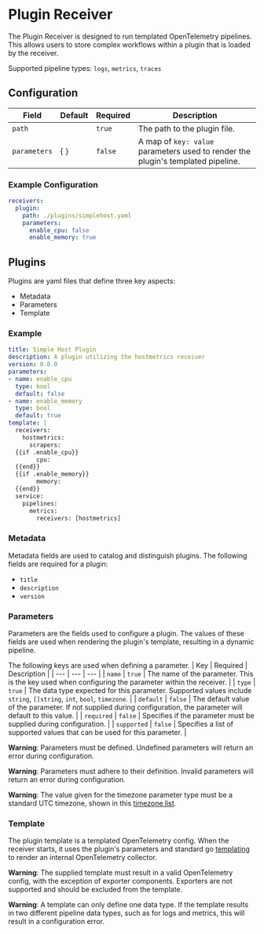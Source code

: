 # Plugin Receiver

The Plugin Receiver is designed to run templated OpenTelemetry pipelines. This allows users to store complex workflows within a plugin that is loaded by the receiver.

Supported pipeline types: `logs`, `metrics`, `traces`

## Configuration
| Field        | Default | Required | Description |
| ---          | ---     | ---      | ---         |
| `path`       |         | `true`   | The path to the plugin file. |
| `parameters` | { }     | `false`  | A map of `key: value` parameters used to render the plugin's templated pipeline. |

### Example Configuration
```yaml
receivers:
  plugin:
    path: ./plugins/simplehost.yaml
    parameters:
      enable_cpu: false
      enable_memory: true   
```

## Plugins
Plugins are yaml files that define three key aspects:
- Metadata
- Parameters
- Template

### Example
```yaml
title: Simple Host Plugin
description: A plugin utilizing the hostmetrics receiver
version: 0.0.0
parameters:
- name: enable_cpu
  type: bool
  default: false
- name: enable_memory
  type: bool
  default: true
template: |
  receivers:
    hostmetrics:
      scrapers:
  {{if .enable_cpu}}
        cpu:
  {{end}}
  {{if .enable_memory}}
        memory:
  {{end}}
  service:
    pipelines:
      metrics:
        receivers: [hostmetrics]
```
### Metadata
Metadata fields are used to catalog and distinguish plugins. The following fields are required for a plugin:
- `title`
- `description`
- `version`

### Parameters
Parameters are the fields used to configure a plugin. The values of these fields are used when rendering the plugin's template, resulting in a dynamic pipeline. 

The following keys are used when defining a parameter.
| Key | Required | Description |
| --- | --- | --- |
| `name`      | `true`  | The name of the parameter. This is the key used when configuring the parameter within the receiver. |
| `type`      | `true`  | The data type expected for this parameter. Supported values include `string`, `[]string`, `int`, `bool`, `timezone`. |
| `default`   | `false` | The default value of the parameter. If not supplied during configuration, the parameter will default to this value.   |
| `required`  | `false` | Specifies if the parameter must be supplied during configuration. |
| `supported` | `false` | Specifies a list of supported values that can be used for this parameter. |

**Warning**: Parameters must be defined. Undefined parameters will return an error during configuration.

**Warning**: Parameters must adhere to their definition. Invalid parameters will return an error during configuration.

**Warning**: The value given for the timezone parameter type must be a standard UTC timezone, shown in this [timezone list](https://github.com/observIQ/observiq-otel-collector/tree/main/receiver/pluginreceiver/timezone.md).

### Template
The plugin template is a templated OpenTelemetry config. When the receiver starts, it uses the plugin's parameters and standard go [templating](https://pkg.go.dev/text/template) to render an internal OpenTelemetry collector.

**Warning**: The supplied template must result in a valid OpenTelemetry config, with the exception of exporter components. Exporters are not supported and should be excluded from the template.

**Warning**: A template can only define one data type. If the template results in two different pipeline data types, such as for logs and metrics, this will result in a configuration error.
